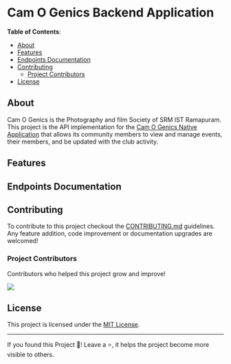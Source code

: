 # Cam O Genics Backend Application

**Table of Contents**:

- [About](#about)
- [Features](#features)
- [Endpoints Documentation](#endpoints-documentation)
- [Contributing](#contributing)
  - [Project Contributors](#project-contributors)
- [License](#license)

## About

Cam O Genics is the Photography and film Society of SRM IST Ramapuram. This project is the API implementation for the [Cam O Genics Native Application](/) that allows its community members to view and manage events, their members, and be updated with the club activity.

## Features

## Endpoints Documentation

## Contributing

To contribute to this project checkout the [CONTRIBUTING.md](/CONTRIBUTING.md) guidelines. Any feature addition, code improvement or documentation upgrades are welcomed!

### Project Contributors

Contributors who helped this project grow and improve!

<a href="https://github.com/kunalkeshan/Cam-O-Genics-Backend/graphs/contributors">
  <img src="https://contrib.rocks/image?repo=kunalkeshan/Cam-O-Genics-Backend" />
</a>

## License

This project is licensed under the [MIT License](/LICENSE).

---

If you found this Project 🤯! Leave a ⭐, it helps the project become more visible to others.
